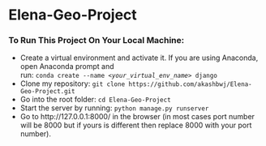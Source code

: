 # Elena-Geo-Project

<h3>To Run This Project On Your Local Machine:</h3>
  <ul>
    <li>Create a virtual environment and activate it. If you are using Anaconda, open Anaconda prompt and <br> run: <code>conda create --name <<em>your_virtual_env_name</em>> django</code></li>
    <li>Clone my repository: <code>git clone https://github.com/akashbwj/Elena-Geo-Project.git</code></li>
    <li>Go into the root folder: <code>cd Elena-Geo-Project</code></li>
    <li>Start the server by running: <code>python manage.py runserver</code></li>
    <li>Go to http://127.0.0.1:8000/ in the browser (in most cases port number will be 8000 but if yours is different then replace 8000 with your port number).</li>
  </ul>
